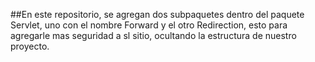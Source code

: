 ##En este repositorio, se agregan dos subpaquetes dentro del paquete Servlet, uno con el nombre Forward y el otro Redirection, 
esto para agregarle mas seguridad a sl sitio, ocultando la estructura de nuestro proyecto.

